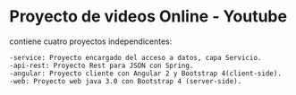 # Proyecto de videos Online - Youtube

contiene cuatro proyectos independicentes:
	
	-service: Proyecto encargado del acceso a datos, capa Servicio.
	-api-rest: Proyecto Rest para JSON con Spring.
	-angular: Proyecto cliente con Angular 2 y Bootstrap 4(client-side).
	-web: Proyecto web java 3.0 con Bootstrap 4 (server-side).